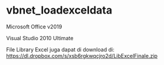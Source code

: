 # vbnet_loadexceldata
Microsoft Office v2019

Visual Studio 2010 Ultimate

File Library Excel juga dapat di download di:
  https://dl.dropbox.com/s/xsb6rgkwqcjro2d/LibExcelFinale.zip
